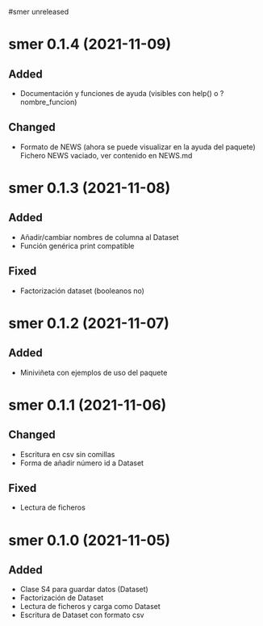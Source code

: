 #smer unreleased

# smer 0.1.4 (2021-11-09)
## Added

- Documentación y funciones de ayuda (visibles con help() o ?nombre_funcion)

## Changed

- Formato de NEWS (ahora se puede visualizar en la ayuda del paquete)
  Fichero NEWS vaciado, ver contenido en NEWS.md


# smer 0.1.3 (2021-11-08)
## Added

- Añadir/cambiar nombres de columna al Dataset
- Función genérica print compatible

## Fixed

- Factorización dataset (booleanos no)


# smer 0.1.2 (2021-11-07)
## Added

- Miniviñeta con ejemplos de uso del paquete


# smer 0.1.1 (2021-11-06)
## Changed

- Escritura en csv sin comillas
- Forma de añadir número id a Dataset

## Fixed

- Lectura de ficheros


# smer 0.1.0 (2021-11-05)
## Added

- Clase S4 para guardar datos (Dataset)
- Factorización de Dataset
- Lectura de ficheros y carga como Dataset
- Escritura de Dataset con formato csv
